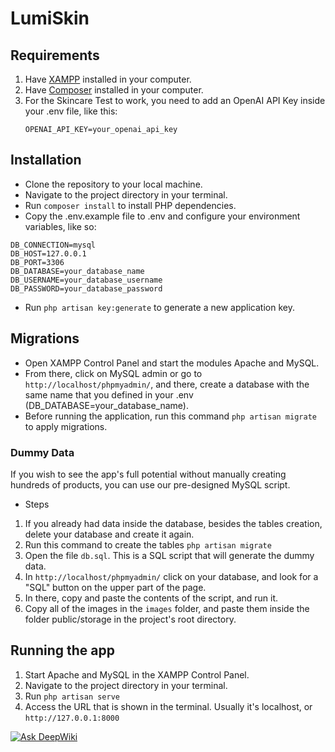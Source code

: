 # LumiSkin

## Requirements

1. Have [XAMPP](https://www.apachefriends.org/) installed in your computer.
2. Have [Composer](https://getcomposer.org/download/) installed in your computer.
3. For the Skincare Test to work, you need to add an OpenAI API Key inside your .env file, like this:
   ```
   OPENAI_API_KEY=your_openai_api_key
   ```

## Installation
- Clone the repository to your local machine.
- Navigate to the project directory in your terminal.
- Run `composer install` to install PHP dependencies.
- Copy the .env.example file to .env and configure your environment variables, like so:
```
DB_CONNECTION=mysql
DB_HOST=127.0.0.1
DB_PORT=3306
DB_DATABASE=your_database_name
DB_USERNAME=your_database_username
DB_PASSWORD=your_database_password
```
- Run `php artisan key:generate` to generate a new application key.

## Migrations
- Open XAMPP Control Panel  and start the modules Apache and MySQL.
- From there, click on MySQL admin or go to `http://localhost/phpmyadmin/`, and there, create a database with the same name that you defined in your .env (DB_DATABASE=your_database_name).
- Before running the application, run this command `php artisan migrate` to apply migrations.
  
### Dummy Data
If you wish to see the app's full potential without manually creating hundreds of products, you can use our pre-designed MySQL script.
- Steps
1. If you already had data inside the database, besides the tables creation, delete your database and create it again.
2. Run this command to create the tables `php artisan migrate`
3. Open the file `db.sql`. This is a SQL script that will generate the dummy data.
4. In `http://localhost/phpmyadmin/` click on your database, and look for a "SQL" button on the upper part of the page.
5. In there, copy and paste the contents of the script, and run it.
6. Copy all of the images in the `images` folder, and paste them inside the folder public/storage in the project's root directory.

## Running the app

1. Start Apache and MySQL in the XAMPP Control Panel.
2. Navigate to the project directory in your terminal.
3. Run `php artisan serve`
4. Access the URL that is shown in the terminal. Usually it's localhost, or `http://127.0.0.1:8000`


[![Ask DeepWiki](https://deepwiki.com/badge.svg)](https://deepwiki.com/manucf8/LumiSkin)
